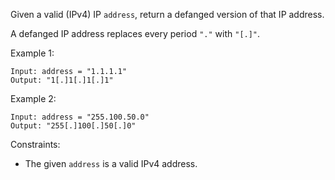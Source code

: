 Given a valid (IPv4) IP `address`, return a defanged version of that IP address.

A defanged IP address replaces every period `"."` with `"[.]"`.

Example 1:

```
Input: address = "1.1.1.1"
Output: "1[.]1[.]1[.]1"
```

Example 2:

```
Input: address = "255.100.50.0"
Output: "255[.]100[.]50[.]0"
```

Constraints:

- The given `address` is a valid IPv4 address.
